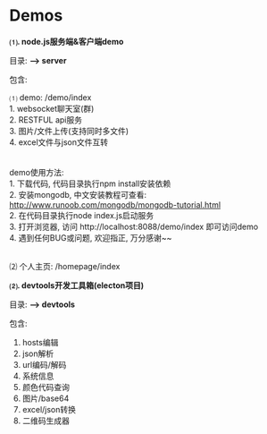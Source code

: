 # Demos

<b>⑴. node.js服务端&客户端demo</b>

  目录:
  <b> --> server </b><br>

  包含: 

  ⑴ 
  demo: /demo/index<br>
    1. websocket聊天室(群)<br>
    2. RESTFUL api服务<br>
    3. 图片/文件上传(支持同时多文件)<br>
    4. excel文件与json文件互转<br>
  <br>    
  demo使用方法: <br>
    1. 下载代码, 代码目录执行npm install安装依赖<br>
    2. 安装mongodb, 中文安装教程可查看: http://www.runoob.com/mongodb/mongodb-tutorial.html<br>
    2. 在代码目录执行node index.js启动服务<br>
    3. 打开浏览器, 访问 http://localhost:8088/demo/index 即可访问demo<br>
    4. 遇到任何BUG或问题, 欢迎指正, 万分感谢~~<br>
  <br>
    
  ⑵ 
  个人主页: /homepage/index

<b>⑵. devtools开发工具箱(electon项目)</b>

  目录:
  <b> --> devtools </b><br>

  包含: 
  1. hosts编辑
  2. json解析
  3. url编码/解码
  4. 系统信息
  5. 颜色代码查询
  6. 图片/base64
  7. excel/json转换
  8. 二维码生成器

